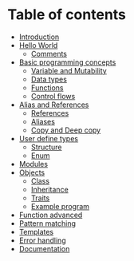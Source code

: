 # Table of contents

* [Introduction](README.md)
* [Hello World](hello-world/README.md)
  * [Comments](hello-world/commentaires.md)
* [Basic programming concepts](primitives/README.md)
  * [Variable and Mutability](primitives/variables.md)
  * [Data types](primitives/types.md)
  * [Functions](primitives/functions.md)
  * [Control flows](primitives/control.md)
* [Alias and References](advanced/README.md)
  * [References](advanced/references.md)
  * [Aliases](advanced/alias.md)
  * [Copy and Deep copy](advanced/copies.md)
* [User define types](types/README.md)
  * [Structure](types/struct.md)
  * [Enum](types/enum.md)
* [Modules](modules/README.md) 
* [Objects](objects/README.md)
  * [Class](objects/class.md)
  * [Inheritance](objects/inheritance.md)
  * [Traits](objects/traits.md)
  * [Example program](objects/example.md)
* [Function advanced](functions/README.md)
* [Pattern matching](pattern/README.md)
* [Templates]()
* [Error handling]()
* [Documentation]()
 
